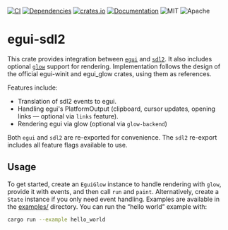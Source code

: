 [![CI](https://github.com/mxmgorin/egui-sdl2/actions/workflows/ci.yml/badge.svg)](https://github.com/mxmgorin/egui-sdl2/actions)
[![Dependencies](https://deps.rs/repo/github/mxmgorin/egui-sdl2/status.svg)](https://deps.rs/repo/github/mxmgorin/egui-sdl2)
[![crates.io](https://img.shields.io/crates/v/egui-sdl2.svg)](https://crates.io/crates/egui-sdl2)
[![Documentation](https://docs.rs/egui-sdl2/badge.svg)](https://docs.rs/egui-sdl2)
![MIT](https://img.shields.io/badge/license-MIT-blue.svg)
![Apache](https://img.shields.io/badge/license-Apache-blue.svg)

# egui-sdl2

This crate provides integration between [`egui`](https://github.com/emilk/egui) and [`sdl2`](https://github.com/Rust-SDL2/rust-sdl2). It also includes optional [`glow`](https://crates.io/crates/glow) support for rendering. Implementation follows the design of the official egui-winit and egui_glow crates, using them as references.

Features include:

- Translation of sdl2 events to egui.
- Handling egui's PlatformOutput (clipboard, cursor updates, opening links — optional via `links` feature).
- Rendering egui via glow (optional via `glow-backend`)

Both `egui` and `sdl2` are re-exported for convenience. The `sdl2` re-export includes all feature flags available to use.

## Usage

To get started, create an `EguiGlow` instance to handle rendering with `glow`, provide it with events, and then call `run` and `paint`. Alternatively, create a `State` instance if you only need event handling. Examples are available in the [examples/](https://github.com/mxmgorin/egui-sdl2/tree/main/examples/) directory. You can run the “hello world” example with:

```sh
cargo run --example hello_world
```
